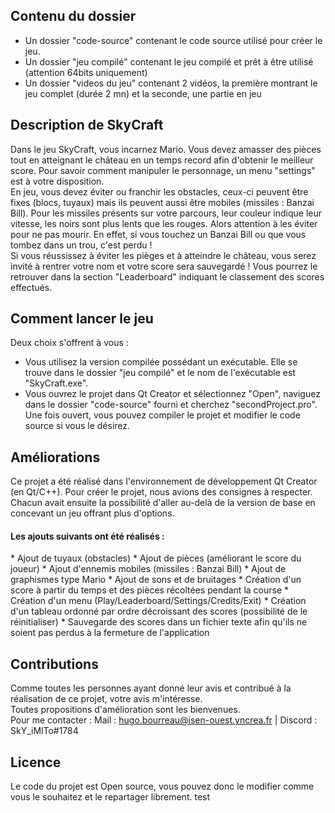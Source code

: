 Contenu du dossier
------------------
* Un dossier "code-source" contenant le code source utilisé pour créer le jeu.
* Un dossier "jeu compilé" contenant le jeu compilé et prêt à être utilisé (attention 64bits uniquement)
* Un dossier "videos du jeu" contenant 2 vidéos, la première montrant le jeu complet (durée 2 mn) et la seconde, une partie en jeu

Description de SkyCraft
-----------------------
Dans le jeu SkyCraft, vous incarnez Mario. Vous devez amasser des pièces tout en atteignant le château en un temps record afin 
d'obtenir le meilleur score. Pour savoir comment 
manipuler le personnage, un menu "settings" est à votre disposition.<br /> 
En jeu, vous devez éviter ou franchir les obstacles, ceux-ci peuvent être fixes (blocs, tuyaux) mais ils 
peuvent aussi être mobiles (missiles : Banzai Bill). Pour les missiles présents sur votre parcours, 
leur couleur indique leur vitesse, les noirs sont plus lents que les rouges. Alors attention à les éviter pour ne pas mourir. 
En effet, si vous touchez un Banzai Bill ou que vous tombez dans un trou, c'est perdu ! <br />
Si vous réussissez à éviter les pièges et à atteindre le château, vous serez invité à rentrer votre nom et votre score sera sauvegardé !
Vous pourrez le retrouver dans la section "Leaderboard" indiquant le classement des scores effectués.

Comment lancer le jeu
---------------------
Deux choix s'offrent à vous :
* Vous utilisez la version compilée possédant un exécutable. Elle se trouve dans le dossier "jeu compilé" 
et le nom de l'exécutable est "SkyCraft.exe".<br />
* Vous ouvrez le projet dans Qt Creator et sélectionnez "Open", naviguez dans le dossier "code-source" fourni et cherchez "secondProject.pro". 
Une fois ouvert, vous pouvez compiler le projet et modifier le code source si vous le désirez.


Améliorations
-------------
Ce projet a été réalisé dans l'environnement de développement Qt Creator (en Qt/C++). Pour créer le projet, nous avions des consignes 
à respecter. Chacun avait ensuite la possibilité d'aller au-delà de la version de base en concevant un jeu offrant plus d'options.

<h4>Les ajouts suivants ont été réalisés :</h4>
* Ajout de tuyaux (obstacles)
* Ajout de pièces (améliorant le score du joueur)
* Ajout d'ennemis mobiles (missiles : Banzai Bill)
* Ajout de graphismes type Mario
* Ajout de sons et de bruitages
* Création d'un score à partir du temps et des pièces récoltées pendant la course
* Création d'un menu (Play/Leaderboard/Settings/Credits/Exit)
* Création d'un tableau ordonné par ordre décroissant des scores (possibilité de le réinitialiser)
* Sauvegarde des scores dans un fichier texte afin qu'ils ne soient pas perdus à la fermeture de l'application

Contributions
--------------
Comme toutes les personnes ayant donné leur avis et contribué à la réalisation de ce projet, votre avis m'intéresse.<br /> 
Toutes propositions d'amélioration sont les bienvenues.<br /> 
Pour me contacter : Mail : hugo.bourreau@isen-ouest.yncrea.fr | Discord : SkY_iMlTo#1784

Licence
-------
Le code du projet est Open source, vous pouvez donc le modifier comme vous le souhaitez et le repartager librement.
test
